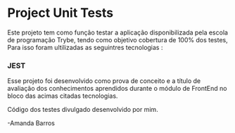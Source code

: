 # Project Unit Tests

Este projeto tem como função testar a aplicação disponibilizada pela escola de programação Trybe, tendo como objetivo cobertura de 100% dos testes, Para isso foram ultilizadas as seguintres tecnologias :

### JEST

Esse projeto foi desenvolvido como prova de conceito e a título de avaliação dos conhecimentos aprendidos durante o módulo de FrontEnd no bloco das acimas citadas tecnologias.

Código dos testes divulgado desenvolvido por mim.

-Amanda Barros